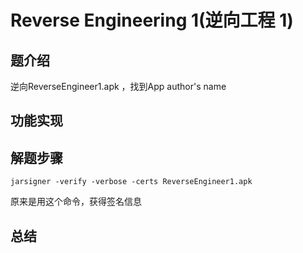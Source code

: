 #  Reverse Engineering 1(逆向工程 1)

## 题介绍
逆向ReverseEngineer1.apk ，找到App author's name

## 功能实现 


## 解题步骤  

```
jarsigner -verify -verbose -certs ReverseEngineer1.apk
```
原来是用这个命令，获得签名信息 

## 总结  

